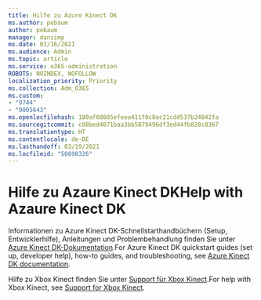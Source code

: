 ```yaml
---
title: Hilfe zu Azure Kinect DK
ms.author: pebaum
author: pebaum
manager: dansimp
ms.date: 03/16/2021
ms.audience: Admin
ms.topic: article
ms.service: o365-administration
ROBOTS: NOINDEX, NOFOLLOW
localization_priority: Priority
ms.collection: Adm_O365
ms.custom:
- "9744"
- "9005643"
ms.openlocfilehash: 180af08085efeea411f0c8ec21cdd537b24842fa
ms.sourcegitcommit: c08bed4071baa3bb5879496df3ed44fb828c8367
ms.translationtype: HT
ms.contentlocale: de-DE
ms.lasthandoff: 03/19/2021
ms.locfileid: "50898326"
---
```

# <a name="help-with-azaure-kinect-dk"></a><span data-ttu-id="979b6-102">Hilfe zu Azaure Kinect DK</span><span class="sxs-lookup"><span data-stu-id="979b6-102">Help with Azaure Kinect DK</span></span>

<span data-ttu-id="979b6-103">Informationen zu Azure Kinect DK-Schnellstarthandbüchern (Setup, Entwicklerhilfe), Anleitungen und Problembehandlung finden Sie unter [Azure Kinect DK-Dokumentation](https://docs.microsoft.com/azure/kinect-dk/).</span><span class="sxs-lookup"><span data-stu-id="979b6-103">For Azure Kinect DK quickstart guides (set up, developer help), how-to guides, and troubleshooting, see [Azure Kinect DK documentation](https://docs.microsoft.com/azure/kinect-dk/).</span></span>


<span data-ttu-id="979b6-104">Hilfe zu Xbox Kinect finden Sie unter [Support für Xbox Kinect](https://www.xbox.com/Search?q=kinect&rtc=1#nav-support).</span><span class="sxs-lookup"><span data-stu-id="979b6-104">For help with Xbox Kinect, see [Support for Xbox Kinect](https://www.xbox.com/Search?q=kinect&rtc=1#nav-support).</span></span>
